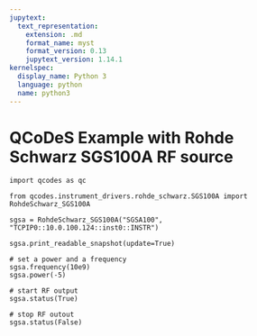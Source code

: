 ```yaml
---
jupytext:
  text_representation:
    extension: .md
    format_name: myst
    format_version: 0.13
    jupytext_version: 1.14.1
kernelspec:
  display_name: Python 3
  language: python
  name: python3
---
```


# QCoDeS Example with Rohde Schwarz SGS100A RF source

```{code-cell} ipython3
import qcodes as qc

from qcodes.instrument_drivers.rohde_schwarz.SGS100A import RohdeSchwarz_SGS100A
```

```{code-cell} ipython3
sgsa = RohdeSchwarz_SGS100A("SGSA100", "TCPIP0::10.0.100.124::inst0::INSTR")
```

```{code-cell} ipython3
sgsa.print_readable_snapshot(update=True)
```

```{code-cell} ipython3
# set a power and a frequency
sgsa.frequency(10e9)
sgsa.power(-5)
```

```{code-cell} ipython3
# start RF output
sgsa.status(True)
```

```{code-cell} ipython3
# stop RF outout
sgsa.status(False)
```
